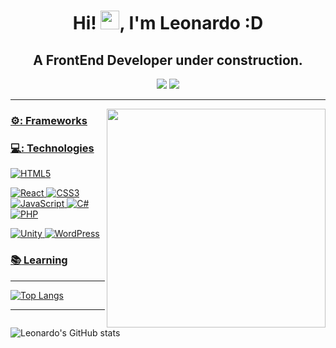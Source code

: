 <h1 align="center">Hi! <img src="https://raw.githubusercontent.com/kaueMarques/kaueMarques/master/hi.gif" width="30px">, I'm Leonardo :D</h1>
<h2 align="center">A FrontEnd Developer under construction.</h2>

<p align="center">
  <a href="https://www.linkedin.com/in/leonardo-da-luz-188332138/"><img src="https://img.shields.io/badge/-LeonardoLuz-blue?style=flat&logo=Linkedin&logoColor=white"></a>
   <a href="mailto:leoluzprog@gmail.com"><img src="https://img.shields.io/badge/-leoluzprog@gmail.com-c14438?style=flat&logo=Gmail&logoColor=white"</a>
</p>


---------
  
  <img align="right" src="https://www.pinclipart.com/picdir/big/101-1014294_dab-emoji-png-transparent-pixel-art-facile-smiley.png" width="350"/>
  
  ### ⚙️: Frameworks


  
  ### 💻: Technologies
  <p><img alt="HTML5" src="https://img.shields.io/badge/html5%20-%23E34F26.svg?&style=for-the-badge&logo=html5&logoColor=white"/>
  <p><img alt="React" src="https://img.shields.io/badge/react%20-%2320232a.svg?&style=for-the-badge&logo=react&logoColor=%2361DAFB"/>
    <img alt="CSS3" src="https://img.shields.io/badge/css3%20-%231572B6.svg?&style=for-the-badge&logo=css3&logoColor=white"/>
  <img alt="JavaScript" src="https://img.shields.io/badge/javascript%20-%23323330.svg?&style=for-the-badge&logo=javascript&logoColor=%23F7DF1E"/>
  <img alt="C#" src="https://img.shields.io/badge/c%23%20-%23239120.svg?&style=for-the-badge&logo=c-sharp&logoColor=white"/>
  <img alt="PHP" src="https://img.shields.io/badge/php-%23777BB4.svg?&style=for-the-badge&logo=php&logoColor=white"/><p/>
 <p><img alt="Unity" src="https://img.shields.io/badge/unity%20-%23000000.svg?&style=for-the-badge&logo=unity&logoColor=white"/>
    <img alt="WordPress" src="https://img.shields.io/badge/WordPress%20-%23117AC9.svg?&style=for-the-badge&logo=WordPress&logoColor=white"/><p/>
  
### :books: Learning

  
  -------------------------

[![Top Langs](https://github-readme-stats.vercel.app/api/top-langs/?username=LeonardoDaLuz&layout=compact&theme=dark)](https://github.com/anuraghazra/github-readme-stats)

-------------------------

![Leonardo's GitHub stats](https://github-readme-stats.vercel.app/api?username=LeonardoDaLuz&theme=dark&show_icons=true)
